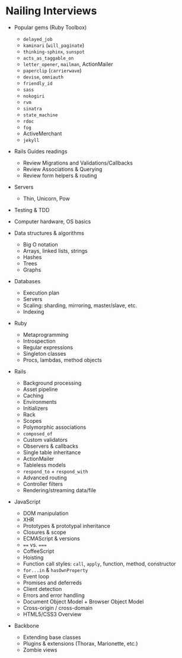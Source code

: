 # Nailing Interviews

* Popular gems (Ruby Toolbox)
    * `delayed_job`
    * `kaminari` (`will_paginate`)
    * `thinking-sphinx`, `sunspot`
    * `acts_as_taggable_on`
    * `letter_opener`, `mailman`, ActionMailer
    * `paperclip` (`carrierwave`)
    * `devise`, `omniauth`
    * `friendly_id`
    * `sass`
    * `nokogiri`
    * `rvm`
    * `sinatra`
    * `state_machine`
    * `rdoc`
    * `fog`
    * ActiveMerchant
    * `jekyll`

* Rails Guides readings
    * Review Migrations and Validations/Callbacks
    * Review Associations & Querying
    * Review form helpers & routing

* Servers
    * Thin, Unicorn, Pow

* Testing & TDD

* Computer hardware, OS basics

* Data structures & algorithms
    * Big O notation
    * Arrays, linked lists, strings
    * Hashes
    * Trees
    * Graphs

* Databases
    * Execution plan
    * Servers
    * Scaling: sharding, mirroring, master/slave, etc.
    * Indexing

* Ruby
    * Metaprogramming
    * Introspection
    * Regular expressions
    * Singleton classes
    * Procs, lambdas, method objects

* Rails
    * Background processing
    * Asset pipeline
    * Caching
    * Environments
    * Initializers
    * Rack
    * Scopes
    * Polymorphic associations
    * `composed_of`
    * Custom validators
    * Observers & callbacks
    * Single table inheritance
    * ActionMailer
    * Tableless models
    * `respond_to` + `respond_with`
    * Advanced routing
    * Controller filters
    * Rendering/streaming data/file

* JavaScript
    * DOM manipulation
    * XHR
    * Prototypes & prototypal inheritance
    * Closures & scope
    * ECMAScript & versions
    * `==` vs. `===`
    * CoffeeScript
    * Hoisting
    * Function call styles: `call`, `apply`, function, method, constructor
    * `for...in` & `hasOwnProperty`
    * Event loop
    * Promises and deferreds
    * Client detection
    * Errors and error handling
    * Document Object Model + Browser Object Model
    * Cross-origin / cross-domain
    * HTML5/CSS3 Overview

* Backbone
    * Extending base classes
    * Plugins & extensions (Thorax, Marionette, etc.)
    * Zombie views

